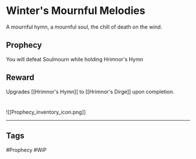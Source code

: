 # Winter's Mournful Melodies
A mournful hymn, a mournful soul, the chill of death on the wind.
## Prophecy
You will defeat Soulmourn while holding Hrimnor's Hymn
## Reward
Upgrades [[Hrimnor's Hymn]] to [[Hrimnor's Dirge]] upon completion.

#
![[Prophecy_inventory_icon.png]]

---
## Tags
#Prophecy
#WiP 